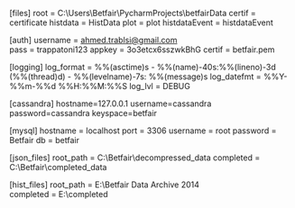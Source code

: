 [files]
root = C:\Users\Betfair\PycharmProjects\betfairData
certif = certificate
histdata = HistData
plot = plot
histdataEvent = histdataEvent 

[auth]
username = ahmed.trablsi@gmail.com  
pass = trappatoni123
appkey = 3o3etcx6sszwkBhG
certif = betfair.pem

[logging] 
log_format = %%(asctime)s - %%(name)-40s:%%(lineno)-3d (%%(thread)d) - %%(levelname)-7s: %%(message)s 
log_datefmt = %%Y-%%m-%%d %%H:%%M:%%S 
log_lvl = DEBUG

[cassandra]
hostname=127.0.0.1 
username=cassandra 
password=cassandra 
keyspace=betfair

[mysql]
hostname = localhost
port = 3306
username = root
password = Betfair
db = betfair

[json_files]
root_path = C:\Betfair\decompressed_data
completed = C:\Betfair\completed_data

[hist_files]
root_path = E:\Betfair Data Archive 2014\
completed = E:\completed